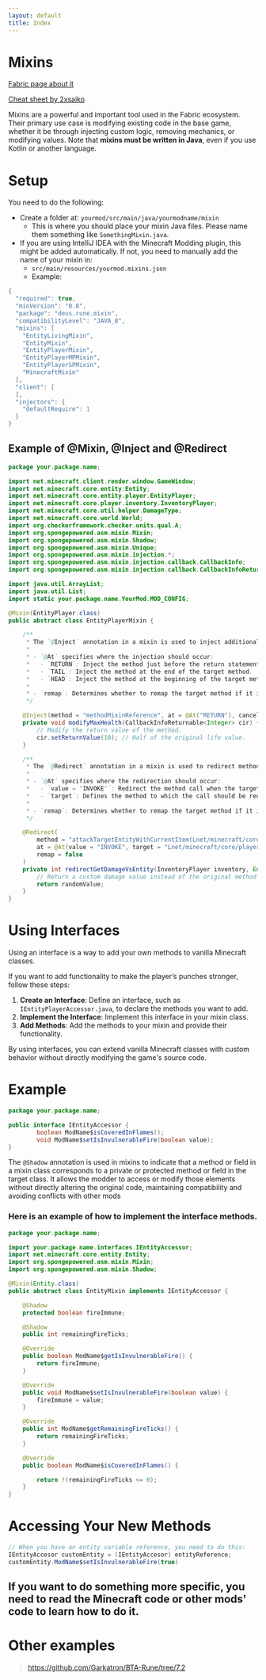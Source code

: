 ```yaml
---
layout: default
title: Index
---
```


# Mixins

[Fabric page about it](https://fabricmc.net/wiki/tutorial:mixin_introduction)

[Cheat sheet by 2xsaiko](https://github.com/2xsaiko/mixin-cheatsheet/?tab=readme-ov-file)

Mixins are a powerful and important tool used in the Fabric ecosystem. Their primary use case is modifying existing code in the base game, whether it be through injecting custom logic, removing mechanics, or modifying values. Note that **mixins must be written in Java**, even if you use Kotlin or another language.

# Setup

You need to do the following:

- Create a folder at: `yourmod/src/main/java/yourmodname/mixin`
    - This is where you should place your mixin Java files. Please name them something like `SomethingMixin.java`.
- If you are using IntelliJ IDEA with the Minecraft Modding plugin, this might be added automatically. If not, you need to manually add the name of your mixin in:
    - `src/main/resources/yourmod.mixins.json`
    - Example:

```java
{
  "required": true,
  "minVersion": "0.8",
  "package": "deus.rune.mixin",
  "compatibilityLevel": "JAVA_8", 
  "mixins": [
    "EntityLivingMixin",
    "EntityMixin",
    "EntityPlayerMixin",
    "EntityPlayerMPMixin",
    "EntityPlayerSPMixin",
    "MinecraftMixin"
  ],
  "client": [
  ],
  "injectors": {
    "defaultRequire": 1
  }
}
```

## Example of @Mixin, @Inject and @Redirect

```java
package your.package.name;

import net.minecraft.client.render.window.GameWindow;
import net.minecraft.core.entity.Entity;
import net.minecraft.core.entity.player.EntityPlayer;
import net.minecraft.core.player.inventory.InventoryPlayer;
import net.minecraft.core.util.helper.DamageType;
import net.minecraft.core.world.World;
import org.checkerframework.checker.units.qual.A;
import org.spongepowered.asm.mixin.Mixin;
import org.spongepowered.asm.mixin.Shadow;
import org.spongepowered.asm.mixin.Unique;
import org.spongepowered.asm.mixin.injection.*;
import org.spongepowered.asm.mixin.injection.callback.CallbackInfo;
import org.spongepowered.asm.mixin.injection.callback.CallbackInfoReturnable;

import java.util.ArrayList;
import java.util.List;
import static your.package.name.YourMod.MOD_CONFIG;

@Mixin(EntityPlayer.class)
public abstract class EntityPlayerMixin {

    /**
     * The `@Inject` annotation in a mixin is used to inject additional behavior into an existing method.
     *
     * - `@At` specifies where the injection should occur:
     *   - `RETURN`: Inject the method just before the return statement of the target method.
     *   - `TAIL`: Inject the method at the end of the target method.
     *   - `HEAD`: Inject the method at the beginning of the target method.
     * 
     * - `remap`: Determines whether to remap the target method if it is obfuscated.
     */

    @Inject(method = "methodMixinReference", at = @At("RETURN"), cancellable = true, remap = false)
    private void modifyMaxHealth(CallbackInfoReturnable<Integer> cir) {
        // Modify the return value of the method.
        cir.setReturnValue(10); // Half of the original life value.
    }

    /**
     * The `@Redirect` annotation in a mixin is used to redirect method calls to your custom implementation.
     * 
     * - `@At` specifies where the redirection should occur:
     *   - `value = "INVOKE"`: Redirect the method call when the target method is invoked.
     *   - `target`: Defines the method to which the call should be redirected.
     *
     * - `remap`: Determines whether to remap the target method if it is obfuscated.
     */

    @Redirect(
        method = "attackTargetEntityWithCurrentItem(Lnet/minecraft/core/entity/Entity;)V",
        at = @At(value = "INVOKE", target = "Lnet/minecraft/core/player/inventory/InventoryPlayer;getDamageVsEntity(Lnet/minecraft/core/entity/Entity;)I"),
        remap = false
    )
    private int redirectGetDamageVsEntity(InventoryPlayer inventory, Entity entity) {
        // Return a custom damage value instead of the original method's result.
        return randomValue;
    }
}
```

# Using Interfaces

Using an interface is a way to add your own methods to vanilla Minecraft classes.

If you want to add functionality to make the player’s punches stronger, follow these steps:

1. **Create an Interface**: Define an interface, such as `IEntityPlayerAccessor.java`, to declare the methods you want to add.
2. **Implement the Interface**: Implement this interface in your mixin class.
3. **Add Methods**: Add the methods to your mixin and provide their functionality.

By using interfaces, you can extend vanilla Minecraft classes with custom behavior without directly modifying the game's source code.

# Example

```java
package your.package.name;

public interface IEntityAccessor {
		boolean ModName$isCoveredInFlames();
		void ModName$setIsInvulnerableFire(boolean value);
}
```

The `@Shadow` annotation is used in mixins to indicate that a method or field in a mixin class corresponds to a private or protected method or field in the target class. It allows the modder to access or modify those elements without directly altering the original code, maintaining compatibility and avoiding conflicts with other mods

### Here is an example of how to implement the interface methods.

```java
package your.package.name;

import your.package.name.interfaces.IEntityAccessor;
import net.minecraft.core.entity.Entity;
import org.spongepowered.asm.mixin.Mixin;
import org.spongepowered.asm.mixin.Shadow;

@Mixin(Entity.class)
public abstract class EntityMixin implements IEntityAccessor {

	@Shadow
	protected boolean fireImmune;

	@Shadow
	public int remainingFireTicks;

	@Override
	public boolean ModName$getIsInvulnerableFire() {
		return fireImmune;
	}

	@Override
	public void ModName$setIsInvulnerableFire(boolean value) {
		fireImmune = value;
	}

	@Override
	public int ModName$getRemainingFireTicks() {
		return remainingFireTicks;
	}

	@Override
	public boolean ModName$isCoveredInFlames() {

		return !(remainingFireTicks <= 0);
	}
}
```

# Accessing Your New Methods

```java
// When you have an entity variable reference, you need to do this:
IEntityAccesor customEntity = (IEntityAccesor) entityReference;
customEntity.ModName$setIsInvulnerableFire(true)
```

## If you want to do something more specific, you need to read the Minecraft code or other mods' code to learn how to do it.

# Other examples

> https://github.com/Garkatron/BTA-Rune/tree/7.2
>